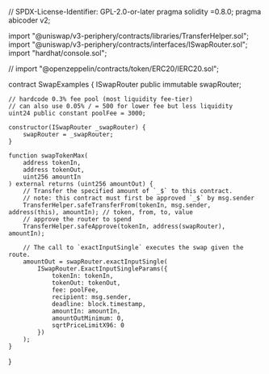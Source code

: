 // SPDX-License-Identifier: GPL-2.0-or-later
pragma solidity =0.8.0;
pragma abicoder v2;

import "@uniswap/v3-periphery/contracts/libraries/TransferHelper.sol";
import "@uniswap/v3-periphery/contracts/interfaces/ISwapRouter.sol";
import "hardhat/console.sol";

// import "@openzeppelin/contracts/token/ERC20/IERC20.sol";

contract SwapExamples {
    ISwapRouter public immutable swapRouter;

    // hardcode 0.3% fee pool (most liquidity fee-tier)
    // can also use 0.05% / = 500 for lower fee but less liquidity
    uint24 public constant poolFee = 3000;

    constructor(ISwapRouter _swapRouter) {
        swapRouter = _swapRouter;
    }

    function swapTokenMax(
        address tokenIn,
        address tokenOut,
        uint256 amountIn
    ) external returns (uint256 amountOut) {
        // Transfer the specified amount of `_$` to this contract.
        // note: this contract must first be approved `_$` by msg.sender
        TransferHelper.safeTransferFrom(tokenIn, msg.sender, address(this), amountIn); // token, from, to, value
        // approve the router to spend
        TransferHelper.safeApprove(tokenIn, address(swapRouter), amountIn);

        // The call to `exactInputSingle` executes the swap given the route.
        amountOut = swapRouter.exactInputSingle(
            ISwapRouter.ExactInputSingleParams({
                tokenIn: tokenIn,
                tokenOut: tokenOut,
                fee: poolFee,
                recipient: msg.sender,
                deadline: block.timestamp,
                amountIn: amountIn,
                amountOutMinimum: 0,
                sqrtPriceLimitX96: 0
            })
        );
    }
}
